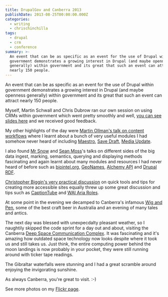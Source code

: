 ```yaml
---
title: DrupalGov and Canberra 2013
publishDate: 2013-08-25T00:00:00.000Z
categories:
  - writing
  - chrischinchilla
tags:
  - drupal
  - crm
  - conference
summary: >-
  An event that can be as specific as an event for the use of Drupal within
  government demonstrates a growing interest in Drupal (and maybe openness
  generally) within government and its great that such an event can attract
  nearly 150 people.
---
```


An event that can be as specific as an event for the use of Drupal within government demonstrates a growing interest in Drupal (and maybe openness generally) within government and its great that such an event can attract nearly 150 people.

Myself, Martin Schwall and Chris Dubrow ran our own session on using CRMs within government which went pretty smoothly and well, <a href="https://www.slideshare.net/chrischinchilla/extend-drupal-with-a-crm-drupalgov-2013" target="_blank">you can see slides here</a> and we received good feedback.

My other highlights of the day were <a href="https://lanyrd.com/2013/drupalgov/scmgxz/" target="_blank">Martin Ollman's talk on content workflows</a> where I learnt about a bunch of very useful modules I had somehow never heard of including <a href="https://drupal.org/project/maestro" target="_blank">Maestro</a>, <a href="https://drupal.org/project/save_draft" target="_blank">Save Draft</a>, <a href="https://drupal.org/project/media_update" target="_blank">Media Update</a>.

I also found <a href="https://lanyrd.com/2013/drupalgov/scmgxy/" target="_blank">Mr Snow</a> and <a href="https://lanyrd.com/2013/drupalgov/scmgxt/" target="_blank">Sean Moss</a>'s talks on different sides of the big data ingest, marking, semantics, querying and displaying methods fascinating and again learnt about many modules and resources I had never heard of before such as <a href="https://biointel.org/" target="_blank">biointel.org</a>, <a href="https://www.geonames.org/" target="_blank">GeoNames</a>, <a href="https://www.alchemyapi.com/" target="_blank">Alchemy API</a> and <a href="https://drupal.org/node/574624" target="_blank">Drupal RDF</a>.

<a href="https://lanyrd.com/2013/drupalgov/scmgyp/" target="_blank">Christopher Biggin's very practical discussion</a> on quick tools and tips for creating more accessible sites equally threw up some great discussion and tips such as <a href="https://captiontube.appspot.com/" target="_blank">CaptionTube</a> and <a href="https://www.w3.org/TR/wai-aria/roles" target="_blank">WAI Aria Roles</a>.

At some point in the evening we decamped to Canberra's infamous <a href="https://www.visitcanberra.com.au/Things-to-do-and-see/Food-and-wine/Breweries/Business-Details-Page.aspx?ID=9002555&Title=Wig+and+Pen+English+Pub+and+Brewery" target="_blank">Wig and Pen</a>, some of the best craft beer in Australia and an evening of many tales and antics.

The next day was blessed with unexpecdalty pleasant weather, so I naughtily skipped the code sprint for a day out and about, visiting the Canberra <a href="https://www.cdscc.nasa.gov/" target="_blank">Deep Space Communication Complex</a>. It was fascinating and it's amazing how outdated space technology now looks despite where it took us and still takes us. Just think, the entire computing power behind the moon landings is now probably in your pocket, they were still running around with ticker tape readings.

The Gibraltar waterfalls were stunning and I had a great scramble around enjoying the invigorating sunshine.

As always Canberra, you're great to visit. :-)

See more photos on my <a href="https://www.flickr.com/photos/chrischinchilla/sets/72157635219192536/" target="_blank">Flickr page</a>.
